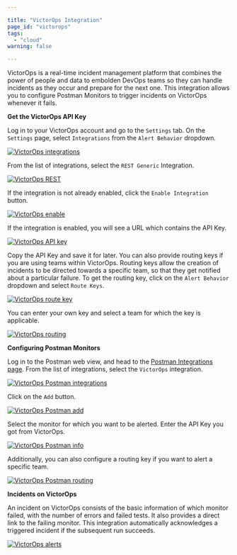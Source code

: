 ```yaml
---

title: "VictorOps Integration"
page_id: "victorops"
tags: 
  - "cloud"
warning: false

---
```


VictorOps is a real-time incident management platform that combines the power of people and data to embolden DevOps teams so they can handle incidents as they occur and prepare for the next one. This integration allows you to configure Postman Monitors to trigger incidents on VictorOps whenever it fails.

**Get the VictorOps API Key**

Log in to your VictorOps account and go to the `Settings` tab. On the `Settings` page, select `Integrations` from the `Alert Behavior` dropdown.

[![VictorOps integrations]()][0]

From the list of integrations, select the `REST Generic` Integration.

[![VictorOps REST](https://s3.amazonaws.com/postman-static-getpostman-com/postman-docs/victor_REST.png)][1]

If the integration is not already enabled, click the `Enable Integration` button. 

[![VictorOps enable]()][2]

If the integration is enabled, you will see a URL which contains the API Key.

[![VictorOps API key](https://s3.amazonaws.com/postman-static-getpostman-com/postman-docs/victor_API.png)][3]

Copy the API Key and save it for later. You can also provide routing keys if you are using teams within VictorOps. Routing keys allow the creation of incidents to be directed towards a specific team, so that they get notified about a particular failure. To get the routing key, click on the `Alert Behavior` dropdown and select `Route Keys`.

[![VictorOps route key]()][4]

You can enter your own key and select a team for which the key is applicable.

[![VictorOps routing]()][5]

**Configuring Postman Monitors**

Log in to the Postman web view, and head to the [Postman Integrations page][6]. From the list of integrations, select the `VictorOps` integration.

[![VictorOps Postman integrations]()][7]

Click on the `Add` button.

[![VictorOps Postman add]()][8]

Select the monitor for which you want to be alerted. Enter the API Key you got from VictorOps.

[![VictorOps Postman info]()][9]

Additionally, you can also configure a routing key if you want to alert a specific team.

[![VictorOps Postman routing]()][10]

**Incidents on VictorOps**

An incident on VictorOps consists of the basic information of which monitor failed, with the number of errors and failed tests. It also provides a direct link to the failing monitor. This integration automatically acknowledges a triggered incident if the subsequent run succeeds. 

[![VictorOps alerts]()][11]

[0]: t
[1]: https://s3.amazonaws.com/postman-static-getpostman-com/postman-docs/victor_REST.png
[2]: t
[3]: https://s3.amazonaws.com/postman-static-getpostman-com/postman-docs/victor_API.png
[4]: t
[5]: t
[6]: https://app.getpostman.com/dashboard/integrations
[7]: t
[8]: t
[9]: t
[10]: t
[11]: t
